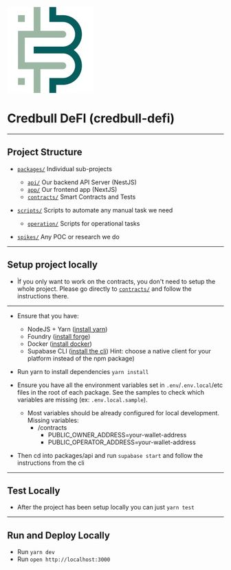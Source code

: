 <img src="credbull-logo.jpg" alt="Credbull Logo"/>

# Credbull DeFI (credbull-defi)

---

## Project Structure

* [`packages/`](./packages) Individual sub-projects
    * [`api/`](./packages/api) Our backend API Server (NestJS)
    * [`app/`](./packages/app) Our frontend app (NextJS)
    * [`contracts/`](./packages/contracts) Smart Contracts and Tests

* [`scripts/`](./scripts) Scripts to automate any manual task we need
    * [`operation/`](./scripts/operation) Scripts for operational tasks

* [`spikes/`](./scripts) Any POC or research we do

---

## Setup project locally

- Ìf you only want to work on the contracts, you don't need to setup the whole project. Please go directly to [`contracts/`](./packages/contracts/README.md) and follow the instructions there.
---
- Ensure that you have:
    - NodeJS + Yarn ([install yarn](https://yarnpkg.com/getting-started/install))
    - Foundry ([install forge](https://book.getfoundry.sh/getting-started/installation))
    - Docker ([install docker](https://docs.docker.com/get-docker/))
    - Supabase CLI ([install the cli](https://github.com/supabase/cli#install-the-cli)) Hint: choose a native client for
      your platform instead of the npm package)

- Run yarn to install dependencies ```yarn install```

- Ensure you have all the environment variables set in `.env`/`.env.local`/etc files in the root of each package. See
  the samples to check which variables are missing (ex: `.env.local.sample`).
  - Most variables should be already configured for local development. Missing variables:
    - /contracts
      - PUBLIC_OWNER_ADDRESS=your-wallet-address
      - PUBLIC_OPERATOR_ADDRESS=your-wallet-address

- Then cd into packages/api and run `supabase start` and follow the instructions from the cli

---

## Test Locally

- After the project has been setup locally you can just ```yarn test```

---

## Run and Deploy Locally

- Run ``yarn dev``
- Run ```open http://localhost:3000```
